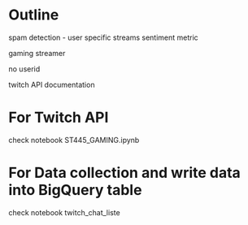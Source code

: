 # Outline

spam detection - user
specific streams
sentiment metric

gaming streamer

no userid 

twitch API documentation

# For Twitch API 
check notebook ST445_GAMING.ipynb

# For Data collection and write data into BigQuery table
check notebook twitch_chat_liste
